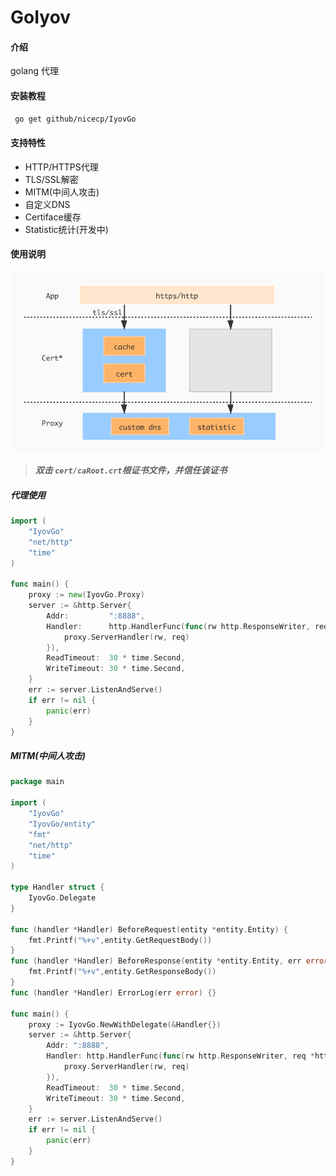 # GoIyov

#### 介绍
golang 代理


#### 安装教程
```bash
 go get github/nicecp/IyovGo
```

#### 支持特性
* HTTP/HTTPS代理
* TLS/SSL解密
* MITM(中间人攻击)
* 自定义DNS
* Certiface缓存
* Statistic统计(开发中)

#### 使用说明
![软件结构图](docs/IyovGo.jpg)
> ***双击 `cert/caRoot.crt`根证书文件，并信任该证书***

##### 代理使用
```go
import (
	"IyovGo"
	"net/http"
	"time"
)

func main() {
	proxy := new(IyovGo.Proxy)
	server := &http.Server{
		Addr:         ":8888",
		Handler:	  http.HandlerFunc(func(rw http.ResponseWriter, req *http.Request) {
			proxy.ServerHandler(rw, req)
		}),
		ReadTimeout:  30 * time.Second,
		WriteTimeout: 30 * time.Second,
	}
	err := server.ListenAndServe()
	if err != nil {
		panic(err)
	}
}
```
##### MITM(中间人攻击)
```go
package main

import (
	"IyovGo"
	"IyovGo/entity"
	"fmt"
	"net/http"
	"time"
)

type Handler struct {
	IyovGo.Delegate
}

func (handler *Handler) BeforeRequest(entity *entity.Entity) {
	fmt.Printf("%+v",entity.GetRequestBody())
}
func (handler *Handler) BeforeResponse(entity *entity.Entity, err error) {
	fmt.Printf("%+v",entity.GetResponseBody())
}
func (handler *Handler) ErrorLog(err error) {}

func main() {
	proxy := IyovGo.NewWithDelegate(&Handler{})
	server := &http.Server{
		Addr: ":8888",
		Handler: http.HandlerFunc(func(rw http.ResponseWriter, req *http.Request) {
			proxy.ServerHandler(rw, req)
		}),
		ReadTimeout:  30 * time.Second,
		WriteTimeout: 30 * time.Second,
	}
	err := server.ListenAndServe()
	if err != nil {
		panic(err)
	}
}
```

